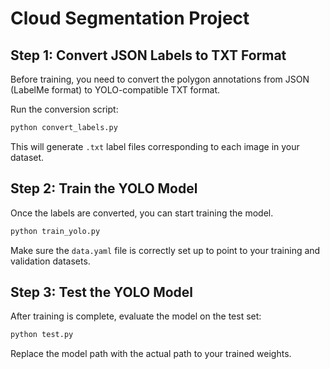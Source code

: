 # Cloud Segmentation Project

## Step 1: Convert JSON Labels to TXT Format

Before training, you need to convert the polygon annotations from JSON (LabelMe format) to YOLO-compatible TXT format.

Run the conversion script:

```bash
python convert_labels.py
```

This will generate `.txt` label files corresponding to each image in your dataset.

## Step 2: Train the YOLO Model

Once the labels are converted, you can start training the model.

```bash
python train_yolo.py
```

Make sure the `data.yaml` file is correctly set up to point to your training and validation datasets.

## Step 3: Test the YOLO Model

After training is complete, evaluate the model on the test set:

```bash
python test.py
```

Replace the model path with the actual path to your trained weights.
